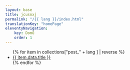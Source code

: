 ```yaml
---
layout: base
title: jcusnxj
permalink: "/{{ lang }}/index.html"
translationKey: "homePage"
eleventyNavigation:
    key: Domů
    order: 1
---
```

<ul class="blog-list">
    {% for item in collections["post_" + lang ] | reverse %}
        <li><a href="{{ item.url }}">{{ item.data.title }}</a></li>
    {% endfor %}
</ul>
